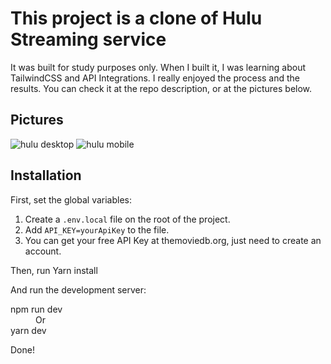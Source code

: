 # This project is a clone of Hulu Streaming service

It was built for study purposes only.
When I built it, I was learning about TailwindCSS and API Integrations.
I really enjoyed the process and the results. You can check it at the repo description,
or at the pictures below.

## Pictures

<img src="https://cdn.discordapp.com/attachments/862834976725532705/945793651391492177/hulu-desk.png" alt="hulu desktop" />
<img src="https://cdn.discordapp.com/attachments/862834976725532705/945793662825148466/hulu-mobile.png" alt="hulu mobile" />

## Installation

First, set the global variables:

1. Create a `.env.local` file on the root of the project.
2. Add `API_KEY=yourApiKey` to the file.
3. You can get your free API Key at themoviedb.org, just need to create an account.

Then, run Yarn install

And run the development server:

<dl>
  <dt>npm run dev</dt>
  <dd>Or</dd>
  <dt>yarn dev</dt>
</dl>

Done!
